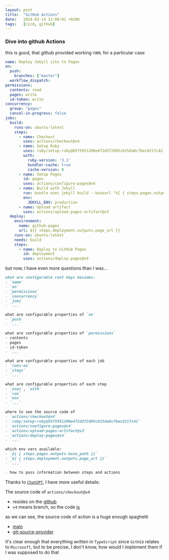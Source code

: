 ```yaml
---
layout: post
title:  "GitHub Actions"
date:   2024-03-14 11:00:01 +0200
tags:   [cicd, github]
---
```


### Dive into github Actions

this is good, that github provided working `YAML` for a particular case
```yaml
name: Deploy Jekyll site to Pages
on:
  push:
    branches: ["master"]
  workflow_dispatch:
permissions:
  contents: read
  pages: write
  id-token: write
concurrency:
  group: "pages"
  cancel-in-progress: false
jobs:
  build:
    runs-on: ubuntu-latest
    steps:
      - name: Checkout
        uses: actions/checkout@v4
      - name: Setup Ruby
        uses: ruby/setup-ruby@8575951200e472d5f2d95c625da0c7bec8217c42
        with:
          ruby-version: '3.1'
          bundler-cache: true
          cache-version: 0
      - name: Setup Pages
        id: pages
        uses: actions/configure-pages@v4
      - name: Build with Jekyll
        run: bundle exec jekyll build --baseurl "${ { steps.pages.outputs.base_path }}"
        env:
          JEKYLL_ENV: production
      - name: Upload artifact
        uses: actions/upload-pages-artifact@v3
  deploy:
    environment:
      name: github-pages
      url: ${{ steps.deployment.outputs.page_url }}
    runs-on: ubuntu-latest
    needs: build
    steps:
      - name: Deploy to GitHub Pages
        id: deployment
        uses: actions/deploy-pages@v4
```
but now, I have even more questions than I was...
```markdown
what are configurable root keys besides:
- `name`
- `on`
- `permissions`
- `concurrency`
- `jobs`
- `...`

what are configurable properties of `on`
- `push`
- `...`

what are configurable properties of `permissions`
- contents
- pages
- id-token
- `...`

what are configurable properties of each job
- `runs-on`
- `steps`
- `...`

what are configurable properties of each step
- `uses`, `with`
- `run`
- `env`
- `...`

where to see the source code of
- `actions/checkout@v4`
- `ruby/setup-ruby@8575951200e472d5f2d95c625da0c7bec8217c42`
- `actions/configure-pages@v4`
- `actions/upload-pages-artifact@v3`
- `actions/deploy-pages@v4`
- `...`

which env vars available:
- `${ { steps.pages.outputs.base_path }}`
- `${ { steps.deployment.outputs.page_url }}`
- `...`

- how to pass information between steps and actions
```

Thanks to [`ChatGPT`](https://chat.openai.com), I have more useful details:

The source  code of `actions/checkout@v4`
- resides on the [github](https://github.com/actions/checkout)
- `v4` means branch, so the code [is](https://github.com/actions/checkout/tree/v4)

as we can see, the source code of action is a huge enough spaghetti
- [main](https://github.com/actions/checkout/blob/v4/src/main.ts)
- [git-source-provider](https://github.com/actions/checkout/blob/v4/src/git-source-provider.ts)

It's clear enough that everything written in `TypeScript` since `GitHib` relates to `Microsoft`,
but to be precise, I don't know, how would I implement them if I was supposed to do that
